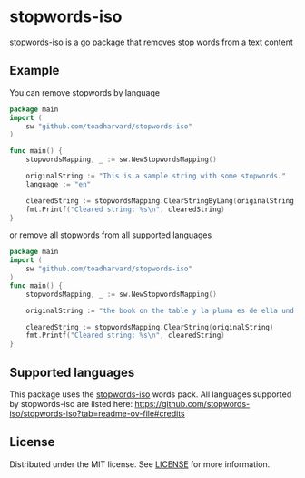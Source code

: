 # stopwords-iso
stopwords-iso is a go package that removes stop words from a text content

## Example

You can remove stopwords by language
```go
package main
import (
    sw "github.com/toadharvard/stopwords-iso" 
)

func main() {
	stopwordsMapping, _ := sw.NewStopwordsMapping()

	originalString := "This is a sample string with some stopwords."
	language := "en"

	clearedString := stopwordsMapping.ClearStringByLang(originalString, language)
	fmt.Printf("Cleared string: %s\n", clearedString)
}
```

or remove all stopwords from all supported languages

```go
package main
import (
    sw "github.com/toadharvard/stopwords-iso"
)
func main() {
	stopwordsMapping, _ := sw.NewStopwordsMapping()

	originalString := "the book on the table y la pluma es de ella und da Licht ist aus et la porte est ouverte и я it's"

	clearedString := stopwordsMapping.ClearString(originalString)
	fmt.Printf("Cleared string: %s\n", clearedString)
}
```

## Supported languages
This package uses the [stopwords-iso](https://github.com/stopwords-iso/) words pack. All languages supported by stopwords-iso are listed here: https://github.com/stopwords-iso/stopwords-iso?tab=readme-ov-file#credits

## License

Distributed under the MIT license.
See [LICENSE](LICENSE) for more information.
